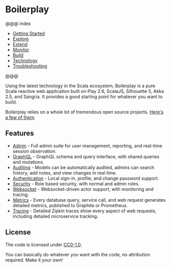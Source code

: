 # Boilerplay

@@@ index

* [Getting Started](gettingStarted.md)
* [Explore](explore/index.md)
* [Extend](extend/index.md)
* [Monitor](monitor/index.md)
* [Build](build/index.md)
* [Technology](technology.md)
* [Troubleshooting](troubleshooting.md)

@@@

Using the latest technology in the Scala ecosystem, Boilerplay is a pure Scala reactive web application built on Play 2.6, ScalaJS, Silhouette 5, Akka 2.5, and Sangria.
It provides a good starting point for whatever you want to build.

Boilerplay relies on a whole lot of tremendous open source projects. [Here's a few of them](technology.md).


## Features

* [Admin](explore/admin.md) - Full admin suite for user management, reporting, and real-time session observation.
* [GraphQL](explore/graphql.md) - GraphQL schema and query interface, with shared queries and mutations.
* [Auditing](explore/auditing.md) - Models can be automatically audited, admins can search history, add notes, and view changes in real time.
* [Authentication](explore/authentication.md) - Local sign-in, profile, and change password support.
* [Security](explore/security.md) - Role based security, with normal and admin roles.
* [Websocket](extend/websocket.md) - Websocket-driven actor support, with monitoring and tracing.
* [Metrics](monitor/metrics.md) - Every database query, service call, and web request generates detailed metrics, published to Graphite or Prometheus.
* [Tracing](monitor/tracing.md) - Detailed Zipkin traces show every aspect of web requests, including detailed microservice tracking.


## License

The code is licensed under [CC0-1.0](https://raw.githubusercontent.com/KyleU/boilerplay/master/license). 

You can basically do whatever you want with the code, no attribution required. Make it your own! 
